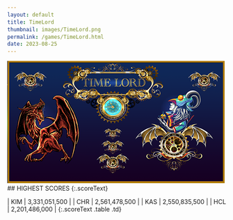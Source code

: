 ```yaml
---
layout: default
title: TimeLord
thumbnail: images/TimeLord.png
permalink: /games/TimeLord.html
date: 2023-08-25
---
```


<img src="../images/TimeLord.png" class="gameThumbnail img-fluid mx-auto align-middle">
## HIGHEST SCORES
{:.scoreText}

| KIM | 3,331,051,500 | 
| CHR | 2,561,478,500 | 
| KAS | 2,550,835,500 | 
| HCL | 2,201,486,000 | 
{:.scoreText .table .td}
